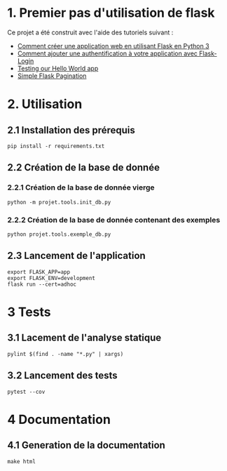 # 1. Premier pas d'utilisation de flask

Ce projet a été construit avec l'aide des tutoriels suivant : 
- [Comment créer une application web en utilisant Flask en Python 3](https://www.digitalocean.com/community/tutorials/how-to-make-a-web-application-using-flask-in-python-3-fr)
- [Comment ajouter une authentification à votre application avec Flask-Login](https://www.digitalocean.com/community/tutorials/how-to-add-authentication-to-your-app-with-flask-login-fr)
- [Testing our Hello World app](https://riptutorial.com/flask/example/4122/testing-our-hello-world-app)
- [Simple Flask Pagination](https://betterprogramming.pub/simple-flask-pagination-example-4190b12c2e2e)

# 2. Utilisation

## 2.1 Installation des prérequis

    pip install -r requirements.txt

## 2.2 Création de la base de donnée

### 2.2.1 Création de la base de donnée vierge

    python -m projet.tools.init_db.py

### 2.2.2 Création de la base de donnée contenant des exemples

    python projet.tools.exemple_db.py

## 2.3 Lancement de l'application

    export FLASK_APP=app
    export FLASK_ENV=development
    flask run --cert=adhoc

# 3 Tests

## 3.1 Lacement de l'analyse statique

    pylint $(find . -name "*.py" | xargs)

## 3.2 Lancement des tests

    pytest --cov

# 4 Documentation

## 4.1 Generation de la documentation

    make html
